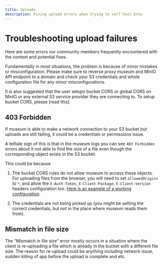 ```yaml
---
title: Uploads
description: Fixing upload errors when trying to self host Ente
---
```


# Troubleshooting upload failures

Here are some errors our community members frequently encountered with the
context and potential fixes.

Fundamentally in most situations, the problem is because of minor mistakes or
misconfiguration. Please make sure to reverse proxy museum and MinIO API
endpoint to a domain and check your S3 credentials and whole configuration file
for any minor misconfigurations.

It is also suggested that the user setups bucket CORS or global CORS on MinIO or
any external S3 service provider they are connecting to. To setup bucket CORS,
please [read this].

## 403 Forbidden

If museum is able to make a network connection to your S3 bucket but uploads are
still failing, it could be a credentials or permissions issue.

A telltale sign of this is that in the museum logs you can see `403 Forbidden`
errors about it not able to find the size of a file even though the
corresponding object exists in the S3 bucket.

This could be because

1.  The bucket CORS rules do not allow museum to access these objects. For
    uploading files from the browser, you will need to set `allowedOrigins` to
    `*`, and allow the `X-Auth-Token`, `X-Client-Package`, `X-Client-Version`
    headers configuration too.
    [Here is an example of a working configuration](https://github.com/ente-io/ente/discussions/1764#discussioncomment-9478204).

2.  The credentials are not being picked up (you might be setting the correct
    credentials, but not in the place where museum reads them from).

## Mismatch in file size

The "Mismatch in file size" error mostly occurs in a situation where the client
is re-uploading a file which is already in the bucket with a different file
size. The reason for re-upload could be anything including network issue, sudden
killing of app before the upload is complete and etc.
